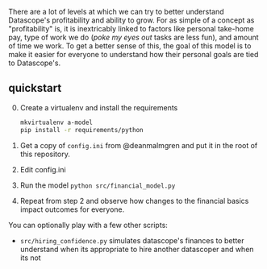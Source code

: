 There are a lot of levels at which we can try to better understand Datascope's
profitability and ability to grow. For as simple of a concept as
"profitability" is, it is inextricably linked to factors like personal
take-home pay, type of work we do (*poke my eyes out* tasks are less fun), and
amount of time we work. To get a better sense of this, the goal of this model
is to make it easier for everyone to understand how their personal goals are
tied to Datascope's.

## quickstart

0. Create a virtualenv and install the requirements
   ```sh
   mkvirtualenv a-model
   pip install -r requirements/python
   ```

1. Get a copy of `config.ini` from @deanmalmgren and put it in the root of this
   repository.

2. Edit config.ini

3. Run the model `python src/financial_model.py`

4. Repeat from step 2 and observe how changes to the financial basics impact
   outcomes for everyone.

You can optionally play with a few other scripts:

* `src/hiring_confidence.py` simulates datascope's finances to better
  understand when its appropriate to hire another datascoper and when its not
